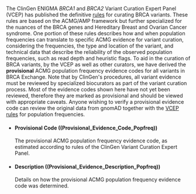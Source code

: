 The ClinGen ENIGMA _BRCA1_ and _BRCA2_ Variant Curation Expert Panel (VCEP) has published the definitive [rules](https://cspec.genome.network/cspec/ui/svi/affiliation/50087) for curating BRCA variants. These rules are based on the ACMG/AMP framework but further specialized for the nuances of the BRCA genes and Hereditary Breast and Ovarian Cancer syndrome. One portion of these rules describes how and when population frequencies can translate to specific ACMG evidence for variant curation, considering the frequencies, the type and location of the variant, and technical data that describe the reliability of the observed population frequencies, such as read depth and heuristic flags. To aid in the curation of BRCA variants, by the VCEP as well as other curators, we have derived the **provisional** ACMG population frequency evidence codes for all variants in BRCA Exchange. Note that by ClinGen's procedures, all variant evidence must be reviewed by specialized biocurators as part of the variant curation process. Most of the evidence codes shown here have not yet been reviewed, therefore they are marked as provisional and should be viewed with appropriate caveats. Anyone wishing to verify a provisional evidence code can review the original data from gnomAD together with the [VCEP rules](https://cspec.genome.network/cspec/ui/svi/affiliation/50087) for population frequencies.

* #### Provisional Code ((Provisional_Evidence_Code_Popfreq))
	The provisional ACMG population frequency evidence code, as estimated according to rules of the ClinGen Variant Curation Expert Panel.
* #### Description ((Provisional_Evidence_Description_Popfreq))
	Details on how the provisional ACMG population frequency evidence code was determined.
